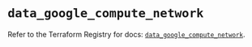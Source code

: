 # `data_google_compute_network`

Refer to the Terraform Registry for docs: [`data_google_compute_network`](https://registry.terraform.io/providers/hashicorp/google/6.49.2/docs/data-sources/compute_network).
